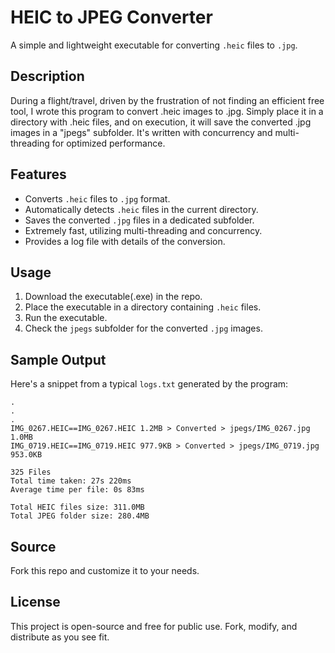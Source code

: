 # HEIC to JPEG Converter

A simple and lightweight executable for converting `.heic` files to `.jpg`.

## Description

During a flight/travel, driven by the frustration of not finding an efficient free tool, I wrote this program to convert .heic images to .jpg. Simply place it in a directory with .heic files, and on execution, it will save the converted .jpg images in a "jpegs" subfolder. It's written  with concurrency and multi-threading for optimized performance.

## Features

- Converts `.heic` files to `.jpg` format.
- Automatically detects `.heic` files in the current directory.
- Saves the converted `.jpg` files in a dedicated subfolder.
- Extremely fast, utilizing multi-threading and concurrency.
- Provides a log file with details of the conversion. 

## Usage

1. Download the executable(.exe) in the repo.
2. Place the executable in a directory containing `.heic` files.
3. Run the executable.
4. Check the `jpegs` subfolder for the converted `.jpg` images.


## Sample Output

Here's a snippet from a typical `logs.txt` generated by the program:
```shell
.
.
.
IMG_0267.HEIC==IMG_0267.HEIC 1.2MB > Converted > jpegs/IMG_0267.jpg 1.0MB
IMG_0719.HEIC==IMG_0719.HEIC 977.9KB > Converted > jpegs/IMG_0719.jpg 953.0KB

325 Files 
Total time taken: 27s 220ms
Average time per file: 0s 83ms

Total HEIC files size: 311.0MB
Total JPEG folder size: 280.4MB
```

## Source

Fork this repo and customize it to your needs.
 
## License

This project is open-source and free for public use. Fork, modify, and distribute as you see fit.
